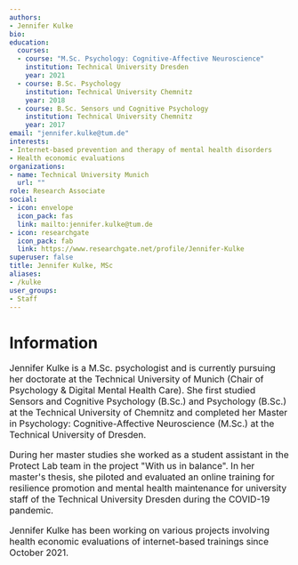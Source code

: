 ```yaml
---
authors:
- Jennifer Kulke
bio:
education:
  courses:
  - course: "M.Sc. Psychology: Cognitive-Affective Neuroscience"
    institution: Technical University Dresden
    year: 2021
  - course: B.Sc. Psychology
    institution: Technical University Chemnitz
    year: 2018
  - course: B.Sc. Sensors und Cognitive Psychology
    institution: Technical University Chemnitz
    year: 2017
email: "jennifer.kulke@tum.de"
interests:
- Internet-based prevention and therapy of mental health disorders
- Health economic evaluations
organizations:
- name: Technical University Munich
  url: ""
role: Research Associate
social:
- icon: envelope
  icon_pack: fas
  link: mailto:jennifer.kulke@tum.de
- icon: researchgate
  icon_pack: fab
  link: https://www.researchgate.net/profile/Jennifer-Kulke
superuser: false
title: Jennifer Kulke, MSc
aliases:
- /kulke
user_groups:
- Staff
---
```


# Information

<font size="3">

Jennifer Kulke is a M.Sc. psychologist and is currently pursuing her doctorate at the Technical University of Munich (Chair of Psychology & Digital Mental Health Care). She first studied Sensors and Cognitive Psychology (B.Sc.) and Psychology (B.Sc.) at the Technical University of Chemnitz and completed her Master in Psychology: Cognitive-Affective Neuroscience (M.Sc.) at the Technical University of Dresden.

During her master studies she worked as a student assistant in the Protect Lab team in the project "With us in balance". In her master's thesis, she piloted and evaluated an online training for resilience promotion and mental health maintenance for university staff of the Technical University Dresden during the COVID-19 pandemic.

Jennifer Kulke has been working on various projects involving health economic evaluations of internet-based trainings since October 2021.


</font>
